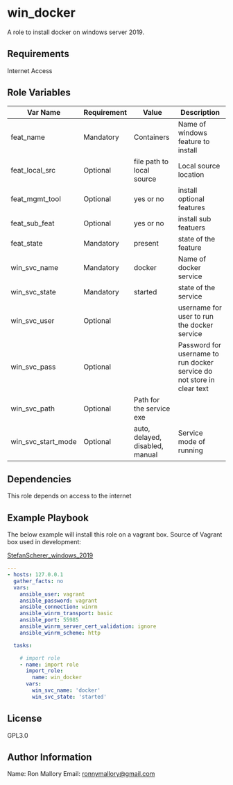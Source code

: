 win_docker
=========

A role to install docker on windows server 2019.

Requirements
------------

Internet Access

Role Variables
--------------
|Var Name|Requirement|Value|Description|
|---|---|---|---|
|feat_name|Mandatory|Containers|Name of windows feature to install|
|feat_local_src|Optional|file path to local source|Local source location|
|feat_mgmt_tool|Optional| yes or no| install optional features|
|feat_sub_feat|Optional|yes or no| install sub featuers|
|feat_state|Mandatory|present|state of the feature|
|win_svc_name|Mandatory|docker|Name of docker service|
|win_svc_state|Mandatory|started|state of the service|
|win_svc_user|Optional||username for user to run the docker service|
|win_svc_pass|Optional||Password for username to run docker service do not store in clear text|
|win_svc_path|Optional|Path for the service exe|
|win_svc_start_mode|Optional|auto, delayed, disabled, manual|Service mode of running|


Dependencies
------------

This role depends on access to the internet

Example Playbook
----------------

The below example will install this role on a vagrant box.  Source of Vagrant box used in development:

[StefanScherer_windows_2019](https://app.vagrantup.com/StefanScherer/boxes/windows_2019)

```yaml
---
- hosts: 127.0.0.1
  gather_facts: no
  vars:
    ansible_user: vagrant
    ansible_password: vagrant
    ansible_connection: winrm
    ansible_winrm_transport: basic
    ansible_port: 55985
    ansible_winrm_server_cert_validation: ignore
    ansible_winrm_scheme: http

  tasks:

    # import role
    - name: import role
      import_role:
        name: win_docker
      vars:
        win_svc_name: 'docker'
        win_svc_state: 'started'

```

License
-------

GPL3.0

Author Information
------------------

Name: Ron Mallory
Email: ronnymallory@gmail.com

